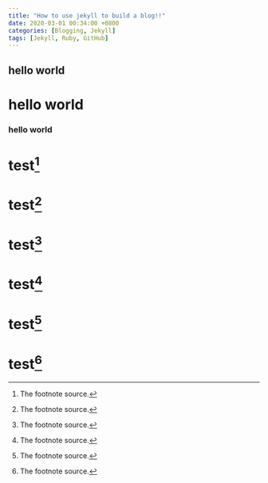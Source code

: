 ```yaml
---
title: "How to use jekyll to build a blog!!"
date: 2020-03-01 00:34:00 +0800
categories: [Blogging, Jekyll]
tags: [Jekyll, Ruby, GitHub]
---
```

## hello world

# hello world
### hello world




# test[^hello]
# test[^footnote2]
# test[^hello]





# test[^footnote4]


# test[^footnote5]


# test[^footnote6]



[^hello]: The footnote source.
[^footnote2]: The footnote source.
[^footnote2]: The footnote source.
[^footnote3]: The footnote source.
[^footnote4]: The footnote source.
[^footnote5]: The footnote source.
[^footnote6]: The footnote source.